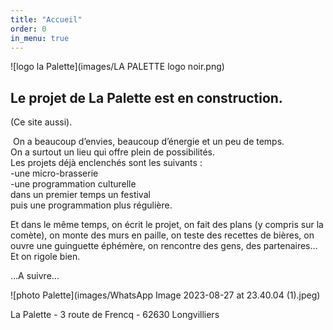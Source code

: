 ```yaml
---
title: "Accueil"
order: 0
in_menu: true
---
```

![logo la Palette](images/LA PALETTE logo noir.png)


## Le projet de La Palette est en construction.  
(Ce site aussi). 

 On a beaucoup d’envies, beaucoup d’énergie et un peu de temps.  
On a surtout un lieu qui offre plein de possibilités.   
Les projets déjà enclenchés sont les suivants :   
-une micro-brasserie  
-une programmation culturelle  
dans un premier temps un festival  
puis une programmation plus régulière.  

Et dans le même temps, on écrit le projet, on fait des plans (y compris sur la comète), on monte des murs en paille, on teste des recettes de bières, on ouvre une guinguette éphémère, on rencontre des gens, des partenaires…
Et on rigole bien.

…A suivre…

![photo Palette](images/WhatsApp Image 2023-08-27 at 23.40.04 (1).jpeg) 


La Palette - 3 route de Frencq - 62630 Longvilliers 